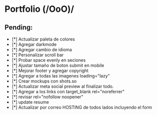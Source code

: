 # Portfolio (/OoO)/

## Pending:

- [*] Actualizar paleta de colores
- [*] Agregar darkmode
- [*] Agregar cambio de idioma
- [*] Personalizar scroll bar
- [*] Probar space evenly en seciones
- [*] Ajustar tamaño de boton submit en mobile
- [*] Mejorar footer y agregar copyright
- [*] Agregar a todas las imagenes loading="lazy"
- [*] Crear mockups con shots.so
- [*] Actualizar meta social preview al finalizar todo.
- [*] Agregar a los links con target_blank rel="noreferrer"
- [*] revisar rel="nofollow noopener"
- [*] update resume
- [*] Actualizar por correo HOSTING de todos lados incluyendo el form
